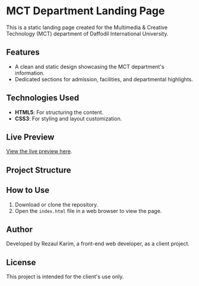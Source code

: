 # MCT Department Landing Page  

This is a static landing page created for the Multimedia & Creative Technology (MCT) department of Daffodil International University.  

## Features  
- A clean and static design showcasing the MCT department's information.  
- Dedicated sections for admission, facilities, and departmental highlights.  

## Technologies Used  
- **HTML5**: For structuring the content.  
- **CSS3**: For styling and layout customization.  

## Live Preview  
[View the live preview here](https://rezaul003.github.io/mct-daffodil-for-client/).  

## Project Structure  

## How to Use  
1. Download or clone the repository.  
2. Open the `index.html` file in a web browser to view the page.  

## Author  
Developed by Rezaul Karim, a front-end web developer, as a client project.  

## License  
This project is intended for the client's use only. 
